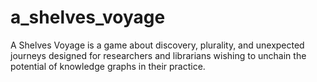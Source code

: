 # a_shelves_voyage
A Shelves Voyage is a game about discovery, plurality, and unexpected journeys designed for researchers and librarians wishing to unchain the potential of knowledge graphs in their practice.
